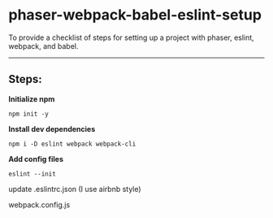 # phaser-webpack-babel-eslint-setup

To provide a checklist of steps for setting up a project with phaser, eslint, webpack, and babel.

___
## **Steps:**

**Initialize npm**

`npm init -y`


**Install dev dependencies**

`npm i -D eslint webpack webpack-cli`


**Add config files**

`eslint --init`

update .eslintrc.json (I use airbnb style)

webpack.config.js


